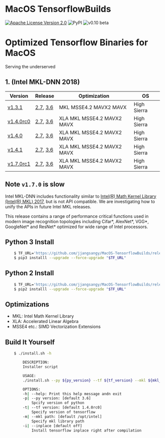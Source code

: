 MacOS TensorflowBuilds
======================
[![Apache License Version 2.0](https://img.shields.io/badge/license-Apache_2.0-green.svg)](LICENSE)
![PyPI](https://img.shields.io/pypi/format/Django.svg)
![v0.10 beta](https://img.shields.io/badge/v0.10-beta-orange.svg)

# Optimized Tensorflow Binaries for MacOS
Serving the underserved

## 1. (Intel MKL-DNN 2018)

| Version                | Release                                        | Optimization               | OS          |
| ---------------------- | ---------------------------------------------- | -------------------------- | ----------- |
| [v1.3.1][v1.3.1]       | [2.7][py2.7 v1.3.1],    [3.6][py3.6 v1.3.1]    | MKL MSSE4.2 MAVX2 MAVX     | High Sierra |
| [v1.4.0rc0][v1.4.0rc0] | [2.7][py2.7 v1.4.0rc0], [3.6][py3.6 v1.4.0rc0] | XLA MKL MSSE4.2 MAVX2 MAVX | High Sierra |
| [v1.4.0][v1.4.0]       | [2.7][py2.7 v1.4.0],    [3.6][py3.6 v1.4.0]    | XLA MKL MSSE4.2 MAVX2 MAVX | High Sierra |
| [v1.4.1][v1.4.1]       | [2.7][py2.7 v1.4.1],    [3.6][py3.6 v1.4.1]    | XLA MKL MSSE4.2 MAVX2 MAVX | High Sierra |
| [v1.7.0rc1][v1.7.0rc1] | [2.7][py2.7 v1.7.0rc1], [3.6][py3.6 v1.7.0rc1] | XLA MKL MSSE4.2 MAVX2 MAVX | High Sierra |


## Note `v1.7.0` is slow

Intel MKL-DNN includes functionality similar to 
[Intel(R) Math Kernel Library (Intel(R) MKL) 2017](https://software.intel.com/en-us/intel-mkl), but is not API compatible.
We are investigating how to unify the APIs in future Intel MKL releases.

This release contains a range of performance critical functions used in modern image recognition topologies including Cifar\*, AlexNet\*, VGG\*,  GoogleNet\* and ResNet\* optimized for wide range of Intel processors.


## Python 3 Install

```sh
    $ TF_URL='https://github.com/jjangsangy/MacOS-TensorflowBuilds/releases/download/1.4.1/tensorflow-1.4.1-cp36-cp36m-macosx_10_13_x86_64.whl'
    $ pip3 installl --upgrade --force-upgrade "$TF_URL"
```

## Python 2 Install

```sh
    $ TF_URL='https://github.com/jjangsangy/MacOS-TensorflowBuilds/releases/download/1.4.1/tensorflow-1.4.1-cp27-cp27m-macosx_10_13_x86_64.whl'
    $ pip2 installl --upgrade --force-upgrade "$TF_URL"
```

## Optimizations
* MKL: Intel Math Kernel Library
* XLA: Accelerated Linear Algebra
* MSSE4 etc.: SIMD Vectorization Extensions


## Build It Yourself

```sh
    $ ./install.sh -h

        DESCRIPTION:
        Installer script

        USAGE:
        ./install.sh --py ${py_version} --tf ${tf_version} --mkl ${mkl_dir}

        OPTIONS:
        -h| --help: Print this help message andn exit
        -p| --py version: [default 3.6]
            Spcify version of python
        -t| --tf version: [default 1.4.0rc0]
            Specify version of tensorflow
        -m| --mkl path: [default /opt/intel]
            Specify mkl library path
        -i| --inplace [default off]
            Install tensorflow inplace right after compilation
```

[v1.3.1]: https://github.com/tensorflow/tensorflow/releases/tag/v1.3.1
[v1.4.0rc0]: https://github.com/tensorflow/tensorflow/releases/tag/v1.4.0-rc0
[v1.4.0]: https://github.com/tensorflow/tensorflow/releases/tag/v1.4.0
[v1.4.1]: https://github.com/tensorflow/tensorflow/releases/tag/v1.4.1
[v1.7.0rc1]: https://github.com/tensorflow/tensorflow/releases/tag/v1.7.0-rc1

[py2.7 v1.3.1]: https://github.com/jjangsangy/MacOS-TensorflowBuilds/releases/download/v1.3.1/tensorflow-1.3.1-cp27-cp27m-macosx_10_13_x86_64.whl
[py3.6 v1.3.1]: https://github.com/jjangsangy/MacOS-TensorflowBuilds/releases/download/v1.3.1/tensorflow-1.3.1-cp36-cp36m-macosx_10_13_x86_64.whl
[py2.7 v1.4.0rc0]: https://github.com/jjangsangy/MacOS-TensorflowBuilds/releases/download/1.4.0rc0/tensorflow-1.4.0rc0-cp27-cp27m-macosx_10_13_x86_64.whl
[py3.6 v1.4.0rc0]: https://github.com/jjangsangy/MacOS-TensorflowBuilds/releases/download/1.4.0rc0/tensorflow-1.4.0rc0-cp36-cp36m-macosx_10_13_x86_64.whl
[py2.7 v1.4.0]: https://github.com/jjangsangy/MacOS-TensorflowBuilds/releases/download/1.4.0/tensorflow-1.4.0-cp27-cp27m-macosx_10_13_x86_64.whl
[py3.6 v1.4.0]: https://github.com/jjangsangy/MacOS-TensorflowBuilds/releases/download/1.4.0/tensorflow-1.4.0-cp36-cp36m-macosx_10_13_x86_64.whl
[py2.7 v1.4.1]: https://github.com/jjangsangy/MacOS-TensorflowBuilds/releases/download/1.4.1/tensorflow-1.4.1-cp27-cp27m-macosx_10_13_x86_64.whl
[py3.6 v1.4.1]: https://github.com/jjangsangy/MacOS-TensorflowBuilds/releases/download/1.4.1/tensorflow-1.4.1-cp36-cp36m-macosx_10_13_x86_64.whl
[py2.7 v1.7.0rc1]: https://github.com/jjangsangy/MacOS-TensorflowBuilds/releases/download/1.7.0rc1/tensorflow-1.7.0rc1-cp27-cp27m-macosx_10_13_x86_64.whl
[py3.6 v1.7.0rc1]: https://github.com/jjangsangy/MacOS-TensorflowBuilds/releases/download/1.7.0rc1/tensorflow-1.7.0rc1-cp36-cp36m-macosx_10_13_x86_64.whl